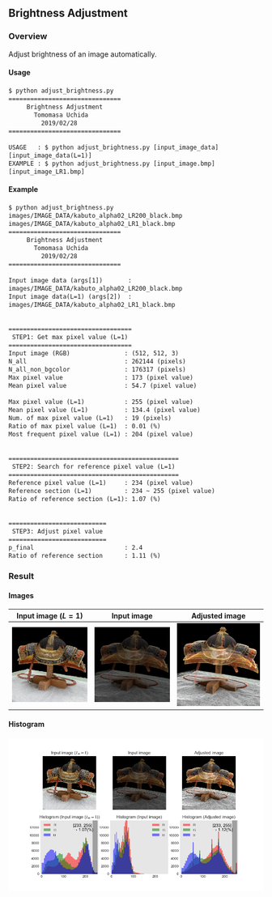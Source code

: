 ## Brightness Adjustment

### Overview
Adjust brightness of an image automatically.

#### Usage
```
$ python adjust_brightness.py
===============================
     Brightness Adjustment
       Tomomasa Uchida
         2019/02/28
===============================

USAGE   : $ python adjust_brightness.py [input_image_data] [input_image_data(L=1)]
EXAMPLE : $ python adjust_brightness.py [input_image.bmp] [input_image_LR1.bmp]
```

#### Example
```
$ python adjust_brightness.py images/IMAGE_DATA/kabuto_alpha02_LR200_black.bmp images/IMAGE_DATA/kabuto_alpha02_LR1_black.bmp
===============================
     Brightness Adjustment
       Tomomasa Uchida
         2019/02/28
===============================

Input image data (args[1])       : images/IMAGE_DATA/kabuto_alpha02_LR200_black.bmp
Input image data(L=1) (args[2])  : images/IMAGE_DATA/kabuto_alpha02_LR1_black.bmp


==================================
 STEP1: Get max pixel value (L=1)
==================================
Input image (RGB)               : (512, 512, 3)
N_all                           : 262144 (pixels)
N_all_non_bgcolor               : 176317 (pixels)
Max pixel value                 : 173 (pixel value)
Mean pixel value                : 54.7 (pixel value)

Max pixel value (L=1)           : 255 (pixel value)
Mean pixel value (L=1)          : 134.4 (pixel value)
Num. of max pixel value (L=1)   : 19 (pixels)
Ratio of max pixel value (L=1)  : 0.01 (%)
Most frequent pixel value (L=1) : 204 (pixel value)


===============================================
 STEP2: Search for reference pixel value (L=1)
===============================================
Reference pixel value (L=1)     : 234 (pixel value)
Reference section (L=1)         : 234 ~ 255 (pixel value)
Ratio of reference section (L=1): 1.07 (%)


===========================
 STEP3: Adjust pixel value
===========================
p_final                         : 2.4
Ratio of reference section      : 1.11 (%)
```

### Result

#### Images
|Input image ($L=1$)|Input image|Adjusted image|
|:-:|:-:|:-:|
|![](resources/sample/ookabuto/LR1.bmp)|![](resources/sample/ookabuto/input.bmp)|![](resources/sample/ookabuto/adjusted_2.39.bmp)|

#### Histogram
![](resources/sample/ookabuto/figure_2.39.png)